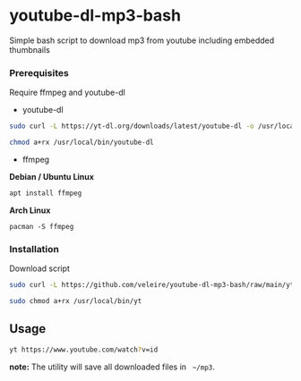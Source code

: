 # youtube-dl-mp3-bash
Simple bash script to download mp3 from youtube including embedded thumbnails

### Prerequisites

Require ffmpeg and youtube-dl

* youtube-dl
```sh
sudo curl -L https://yt-dl.org/downloads/latest/youtube-dl -o /usr/local/bin/youtube-dl
```
  
```sh
chmod a+rx /usr/local/bin/youtube-dl
```
  
* ffmpeg

**Debian / Ubuntu Linux**  
```sh
apt install ffmpeg
```

**Arch Linux**  
```
pacman -S ffmpeg
```

### Installation

Download script
   ```sh
sudo curl -L https://github.com/veleire/youtube-dl-mp3-bash/raw/main/yt -o /usr/local/bin/yt
   ```

   ```sh
sudo chmod a+rx /usr/local/bin/yt
   ```
## Usage

 ```sh
yt https://www.youtube.com/watch?v=id
```

**note:** The utility will save all downloaded files in ``` ~/mp3```. 
